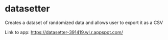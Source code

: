# datasetter
Creates a dataset of randomized data and allows user to export it as a CSV

Link to app: https://datasetter-391419.wl.r.appspot.com/
